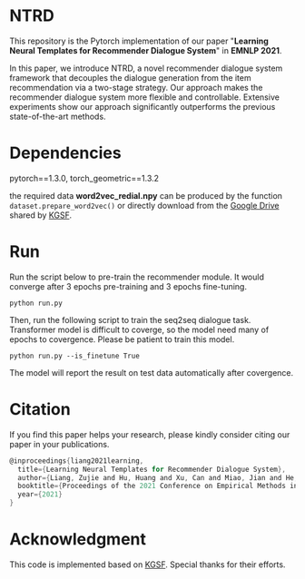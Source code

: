 # NTRD
This repository is the Pytorch implementation of our paper "**Learning Neural Templates for Recommender Dialogue System**" in **EMNLP 2021**.



In this paper, we introduce NTRD, a novel recommender dialogue system framework that decouples the dialogue generation from the item recommendation via a two-stage strategy. Our approach makes the recommender dialogue system more flexible and controllable. Extensive experiments show our approach significantly outperforms the previous state-of-the-art methods.

# Dependencies
pytorch==1.3.0, torch_geometric==1.3.2



the required data **word2vec_redial.npy** can be produced by the function ```dataset.prepare_word2vec()``` or directly download from the [Google Drive](https://drive.google.com/file/d/1BzwGgbUBilaEZXAu7e1SlvxSwcAfVe2w/view?usp=sharing) shared by [KGSF](https://github.com/RUCAIBox/KGSF).

# Run
Run the script below to pre-train the recommender module. It would converge after 3 epochs pre-training and 3 epochs fine-tuning.

```python run.py```

Then, run the following script to train the seq2seq dialogue task. Transformer model is difficult to coverge, so the model need many of epochs to covergence. Please be patient to train this model.

```python run.py --is_finetune True```

The model will report the result on test data automatically after covergence.

# Citation

If you find this paper helps your research, please kindly consider citing our paper in your publications.

```c
@inproceedings{liang2021learning,
  title={Learning Neural Templates for Recommender Dialogue System},
  author={Liang, Zujie and Hu, Huang and Xu, Can and Miao, Jian and He, Yingying and Chen, Yining and Geng, Xiubo and Liang, Fan and Jiang, Daxin},
  booktitle={Proceedings of the 2021 Conference on Empirical Methods in Natural Language Processing (EMNLP)},
  year={2021}
}
```

# Acknowledgment

This code is implemented based on [KGSF](https://github.com/RUCAIBox/KGSF). Special thanks for their efforts.
